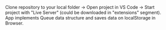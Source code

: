 Clone repository to your local folder -> Open project in VS Code -> Start project with "Live Server" (could be downloaded in "extensions" segment). App implements Queue data structure and saves data on localStorage in Browser.